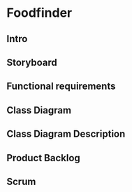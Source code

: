 # Foodfinder

## Intro

## Storyboard

## Functional requirements

## Class Diagram

## Class Diagram Description

## Product Backlog

## Scrum
